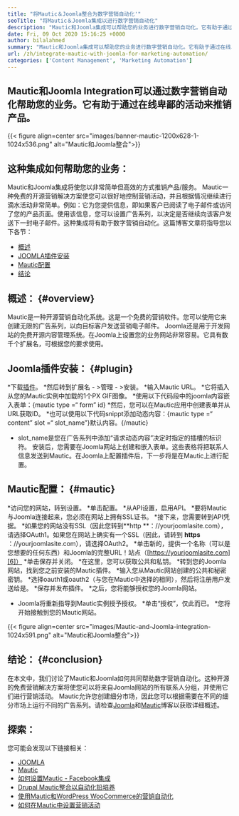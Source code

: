 ```yaml
---
title: "将Mautic＆Joomla整合为数字营销自动化'" 
seoTitle: "将Mautic＆Joomla集成以进行数字营销自动化" 
description: "Mautic和Joomla集成可以帮助您的业务进行数字营销自动化。它有助于通过恶劣的运动推销产品。" 
date: Fri, 09 Oct 2020 15:16:25 +0000
author: bilalahmed
summary: "Mautic和Joomla集成可以帮助您的业务进行数字营销自动化。它有助于通过在线卑鄙的活动来推销产品。" 
url: /zh/integrate-mautic-with-joomla-for-marketing-automation/
categories: ['Content Management', 'Marketing Automation']
---
```


## Mautic和Joomla Integration可以通过数字营销自动化帮助您的业务。它有助于通过在线卑鄙的活动来推销产品。

{{< figure align=center src="images/banner-mautic-1200x628-1-1024x536.png" alt="Mautic和Joomla整合">}}


## 这种集成如何帮助您的业务：
Mautic和Joomla集成将使您以非常简单但高效的方式推销产品/服务。 Mautic一种免费的开源营销解决方案使您可以很好地控制营销活动，并且根据情况继续进行滴水活动非常简单。例如：它为您提供信息，即如果客户已阅读了电子邮件或访问了您的产品页面。使用该信息，您可以设置广告系列，以决定是否继续向该客户发送下一封电子邮件。这种集成将有助于数字营销自动化。这篇博客文章将指导您以下各节：
  * [概述][1]
  * [JOOMLA插件安装][2]
  * [Mautic配置][3]
  * [结论][4]

## 概述： {#overview}
Mautic是一种开源营销自动化系统。这是一个免费的营销软件。您可以使用它来创建无限的广告系列，以向目标客户发送营销电子邮件。
Joomla还是用于开发网站的免费开源内容管理系统。在Joomla上设置您的业务网站非常容易。它具有数千个扩展名，可根据您的要求使用。

## Joomla插件安装： {#plugin}
  *下载[插件][5]。
  *然后转到扩展名 - >管理 - >安装。
  *输入Mautic URL。
  *它将插入从您的Mautic实例中加载的1个PX GIF图像。
  *使用以下代码段中的joomla内容嵌入表单：{mautic type =“ form” id}
  *然后，您可以在Mautic应用中创建表单并从URL获取ID。
  *也可以使用以下代码snippt添加动态内容：{mautic type =“ content” slot =“ slot_name”}默认内容。{/mautic}
  * slot_name是您在广告系列中添加“请求动态内容”决定时指定的插槽的标识符。
安装后，您需要在Joomla网站上创建和嵌入表单。这些表格将把联系人信息发送到Mautic。在Joomla上配置插件后，下一步将是在Mautic上进行配置。

## Mautic配置： {#mautic}
  *访问您的网站，转到设置。
  *单击配置。
  *从API设置，启用API。
  *要将Mautic与Joomla连接起来，您必须在网站上拥有SSL证书。
  *接下来，您需要转到API凭据。
  *如果您的网站没有SSL（因此您转到**http **：//yourjoomlasite.com），请选择OAuth1。如果您在网站上确实有一个SSL（因此，请转到 **https**  ：//yourjoomlasite.com），请选择OAuth2。
  *单击新的，提供一个名称（可以是您想要的任何东西）和Joomla的完整URL！站点（[https://yourjoomlasite.com][6]）
  *单击保存并关闭。
  *在这里，您可以获取公共和私钥。
  *转到您的Joomla网站，找到您之前安装的Mautic插件。
  *输入您从Mautic网站创建的公共和秘密密钥。
  *选择oauth1或oauth2（与您在Mautic中选择的相同），然后将注册用户发送给是。
  *保存并发布插件。
  *之后，您将能够授权您的Joomla网站。
  * Joomla将重新指导到Mautic实例授予授权。
  *单击“授权”，仅此而已。
  *您将开始接触到您的Mautic网站。

{{< figure align=center src="images/Mautic-and-Joomla-integration-1024x591.png" alt="Mautic和Joomla整合">}}


## 结论： {#conclusion}
在本文中，我们讨论了Mautic和Joomla如何共同帮助数字营销自动化。这种开源的免费营销解决方案将使您可以将来自Joomla网站的所有联系人分组，并使用它们进行营销活动。 Mautic允许您创建细分市场，因此您可以根据需要在不同的细分市场上运行不同的广告系列。请检查[Joomla][7]和[Mautic][8]博客以获取详细概述。

## 探索：
您可能会发现以下链接相关：
  * [JOOMLA][7]
  * [Mautic][8]
  * [如何设置Mautic  -  Facebook集成][9]
  * [Drupal Mautic整合以自动化铅培养][10]
  * [使用Mautic和WordPress WooCommerce的营销自动化][11]
  * [如何在Mautic中设置营销活动][12]

  
[1]: #overview
[2]: #plugin
[3]: #mautic
[4]: #conclusion
[5]: https://href.li/?https://extensions.joomla.org/extension/mautic/
[6]: https://href.li/?https://yourjoomlasite.com
[7]: https://products.containerize.com/content-management/joomla
[8]: https://products.containerize.com/marketing-automation/mautic
[9]: https://blog.containerize.com/marketing-automation/how-to-setup-mautic-facebook-integration/
[10]: https://blog.containerize.com/content-management/drupal-tutorial-automate-lead-growth-with-drupal-mautic/
[11]: https://blog.containerize.com/blogging/marketing-automation-using-mautic-and-wordpress-woocommerce/
[12]: https://blog.containerize.com/marketing-automation/how-to-setup-marketing-campaigns-using-mautic-campaign-builder/
